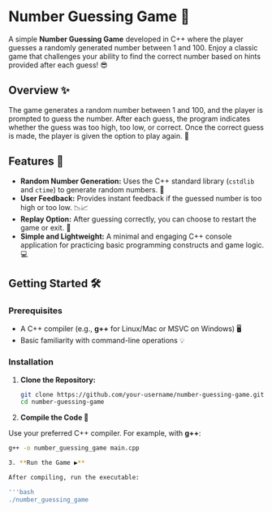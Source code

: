 # Number Guessing Game 🎲

A simple **Number Guessing Game** developed in C++ where the player guesses a randomly generated number between 1 and 100. Enjoy a classic game that challenges your ability to find the correct number based on hints provided after each guess! 😎

## Overview ✨

The game generates a random number between 1 and 100, and the player is prompted to guess the number. After each guess, the program indicates whether the guess was too high, too low, or correct. Once the correct guess is made, the player is given the option to play again. 🔄

## Features 🚀

- **Random Number Generation:** Uses the C++ standard library (`cstdlib` and `ctime`) to generate random numbers. 🎲
- **User Feedback:** Provides instant feedback if the guessed number is too high or too low. 📉📈
- **Replay Option:** After guessing correctly, you can choose to restart the game or exit. 🔁
- **Simple and Lightweight:** A minimal and engaging C++ console application for practicing basic programming constructs and game logic. 💻

## Getting Started 🛠️

### Prerequisites

- A C++ compiler (e.g., **g++** for Linux/Mac or MSVC on Windows) 🖥️
- Basic familiarity with command-line operations 💡

### Installation

1. **Clone the Repository:**

   ```bash
   git clone https://github.com/your-username/number-guessing-game.git
   cd number-guessing-game

2. **Compile the Code 🔧**

Use your preferred C++ compiler. For example, with **g++**:

```bash
g++ -o number_guessing_game main.cpp

3. **Run the Game ▶️**

After compiling, run the executable:

'''bash
./number_guessing_game


